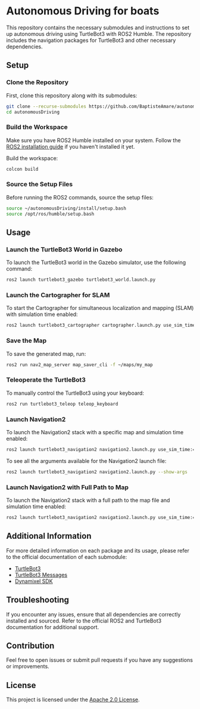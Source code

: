 # Autonomous Driving for boats

This repository contains the necessary submodules and instructions to set up autonomous driving using TurtleBot3 with ROS2 Humble. The repository includes the navigation packages for TurtleBot3 and other necessary dependencies.

## Setup

### Clone the Repository

First, clone this repository along with its submodules:

```bash
git clone --recurse-submodules https://github.com/BaptisteAmare/autonomousDriving.git
cd autonomousDriving
```

### Build the Workspace

Make sure you have ROS2 Humble installed on your system. Follow the [ROS2 installation guide](https://docs.ros.org/en/humble/Installation.html) if you haven't installed it yet.

Build the workspace:

```bash
colcon build
```

### Source the Setup Files

Before running the ROS2 commands, source the setup files:

```bash
source ~/autonomousDriving/install/setup.bash
source /opt/ros/humble/setup.bash
```

## Usage

### Launch the TurtleBot3 World in Gazebo

To launch the TurtleBot3 world in the Gazebo simulator, use the following command:

```bash
ros2 launch turtlebot3_gazebo turtlebot3_world.launch.py
```

### Launch the Cartographer for SLAM

To start the Cartographer for simultaneous localization and mapping (SLAM) with simulation time enabled:

```bash
ros2 launch turtlebot3_cartographer cartographer.launch.py use_sim_time:=True
```

### Save the Map

To save the generated map, run:

```bash
ros2 run nav2_map_server map_saver_cli -f ~/maps/my_map
```

### Teleoperate the TurtleBot3

To manually control the TurtleBot3 using your keyboard:

```bash
ros2 run turtlebot3_teleop teleop_keyboard
```

### Launch Navigation2

To launch the Navigation2 stack with a specific map and simulation time enabled:

```bash
ros2 launch turtlebot3_navigation2 navigation2.launch.py use_sim_time:=true map:=maps/stage4.yaml
```

To see all the arguments available for the Navigation2 launch file:

```bash
ros2 launch turtlebot3_navigation2 navigation2.launch.py --show-args
```

### Launch Navigation2 with Full Path to Map

To launch the Navigation2 stack with a full path to the map file and simulation time enabled:

```bash
ros2 launch turtlebot3_navigation2 navigation2.launch.py use_sim_time:=true map:=src/maps/stage4/stage4.yaml
```

## Additional Information

For more detailed information on each package and its usage, please refer to the official documentation of each submodule:

- [TurtleBot3](https://github.com/ROBOTIS-GIT/turtlebot3)
- [TurtleBot3 Messages](https://github.com/ROBOTIS-GIT/turtlebot3_msgs)
- [Dynamixel SDK](https://github.com/ROBOTIS-GIT/DynamixelSDK)

## Troubleshooting

If you encounter any issues, ensure that all dependencies are correctly installed and sourced. Refer to the official ROS2 and TurtleBot3 documentation for additional support.

## Contribution

Feel free to open issues or submit pull requests if you have any suggestions or improvements.

## License

This project is licensed under the [Apache 2.0 License](LICENSE).
```

